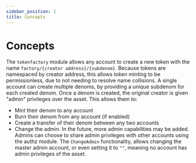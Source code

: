 ```yaml
---
sidebar_position: 1
title: Concepts
---
```


# Concepts

The `tokenfactory` module allows any account to create a new token with
the name `factory/{creator address}/{subdenom}`. Because tokens are
namespaced by creator address, this allows token minting to be
permissionless, due to not needing to resolve name collisions. A single
account can create multiple denoms, by providing a unique subdenom for each
created denom. Once a denom is created, the original creator is given
"admin" privileges over the asset. This allows them to:

- Mint their denom to any account
- Burn their denom from any account (if enabled)
- Create a transfer of their denom between any two accounts
- Change the admin. In the future, more admin capabilities may be added. Admins
  can choose to share admin privileges with other accounts using the authz
  module. The `ChangeAdmin` functionality, allows changing the master admin
  account, or even setting it to `""`, meaning no account has admin privileges
  of the asset.
